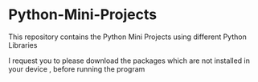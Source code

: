 # Python-Mini-Projects

This repository contains the Python Mini Projects using different Python Libraries

I request you to please download the packages which are not installed in your device , before running the program
